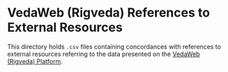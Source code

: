 # VedaWeb (Rigveda) References to External Resources

This directory holds `.csv` files containing concordances with references to external resources referring to the data presented on the [VedaWeb (Rigveda) Platform](https://vedaweb.uni-koeln.de).
